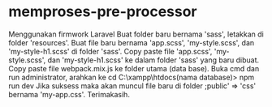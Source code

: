 # memproses-pre-processor
Menggunakan firmwork Laravel
Buat folder baru bernama 'sass', letakkan di folder 'resources'.
Buat file baru bernama 'app.scss', 'my-style.scss', dan 'my-style-h1.scss' di folder 'sass'.
Copy paste file 'app.scss', 'my-style.scss', dan 'my-style-h1.scss' ke dalam folder 'sass' yang baru dibuat.
Copy paste file webpack.mix.js ke folder utama (data base).
Buka cmd dan run administrator, arahkan ke cd C:\xampp\htdocs\(nama database)> npm run dev
Jika suksess maka akan muncul file baru di folder ;public' => 'css' bernama 'my-app.css'.
Terimakasih.

